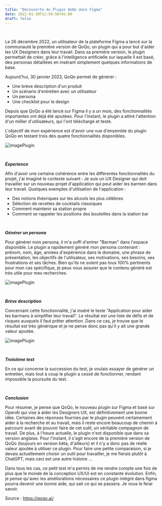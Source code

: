 ```yaml
---
title: "Découverte du Plugin QoQo dans Figma"
date: 2022-01-30T11:59:58+01:00
draft: false
---
```


&nbsp;

Le 26 décembre 2022, un utilisateur de la plateforme Figma a lancé sur la communauté la première version de QoQo, un plugin qui a pour but d'aider les UX Designers dans leur travail.
Dans sa première version, le plugin permettait de créer, grâce à l'intelligence artificielle sur laquelle il est basé, des personas détaillées en insérant simplement quelques informations de base.

Aujourd'hui, 30 janvier 2023, QoQo permet de générer :

* Une brève description d'un produit
* Un scénario d'entretien avec un utilisateur
* Un persona
* Une checklist pour le design

Depuis que QoQo a été lancé sur Figma il y a un mois, des fonctionnalités importantes ont déjà été ajoutées.
Pour l'instant, le plugin a attiré l'attention d'un millier d'utilisateurs, qui l'ont téléchargé et testé.

L'objectif de mon expérience est d'avoir une vue d'ensemble du plugin QoQo en testant trois des quatre fonctionnalités disponibles.

![imagePlugin](/labVeilleTech/images/pluginQoqo.png "Plugin QoQo Figma")

&nbsp;

***Éxperience***

Afin d'avoir une certaine cohérence entre les différentes fonctionnalités du projet, j'ai imaginé le contexte suivant :
Je suis un UX Designer qui doit travailler sur un nouveau projet d'application qui peut aider les barmen dans leur travail.
Quelques exemples d'utilisation de l'application :
* Des notions théoriques sur les alcools les plus célèbres
* Sélection de recettes de cocktails classiques
* Comment maintenir sa station propre
* Comment se rappeler les positions des bouteilles dans la station bar

&nbsp;

***Générer un persona***

Pour générer mon persona, il m'a suffi d'entrer "Barman" dans l'espace disponible. Le plugin a rapidement généré mon persona contenant : prénom, nom, âge, années d'expérience dans le domaine, une phrase de présentation, les objectifs de l'utilisateur, ses motivations, ses besoins, ses frustrations et ses tâches.
Bien qu'ils ne soient pas tous 100% pertinents pour mon cas spécifique, je peux vous assurer que le contenu généré est très utile pour mes recherches.

![imagePlugin](/labVeilleTech/images/figmaQoqo_03.png "Plugin QoQo Figma")

&nbsp;

***Brève description***

Concernant cette fonctionnalité, j'ai inséré le texte "Application pour aider les barmans à simplifier leur travail". Le résultat est une liste de défis et de risques auxquels il faut prêter attention.
Dans ce cas, je trouve que le résultat est très générique et je ne pense donc pas qu'il y ait une grande valeur ajoutée.

![imagePlugin](/labVeilleTech/images/figmaQoqo_05.png "Plugin QoQo Figma")

&nbsp;

***Troisième test***

En ce qui concerne la succession du test, je voulais essayer de générer un entretien, mais tout à coup le plugin a cessé de fonctionner, rendant impossible la poursuite du test.

&nbsp;

***Conclusion***

Pour résumer, je pense que QoQo, le nouveau plugin sur Figma et basé sur OpenAi qui vise à aider les Designers UX, est définitivement une bonne idée.
Certaines des réponses fournies par le plugin peuvent certainement aider à la recherche et au travail, mais il reste encore beaucoup de chemin à parcourir avant de pouvoir faire de cet outil, un véritable compagnon de travail. De plus, à l'heure actuelle, le plugin n'est disponible que dans sa version anglaise.
Pour l'instant, il s'agit encore de la première version de QoQo (toujours en version bêta, d'ailleurs) et il n'y a donc pas de réelle valeur ajoutée à utiliser ce plugin. Pour faire une petite comparaison, si je devais actuellement choisir un outil pour travailler, je me fierais plutôt à ChatGPT, mais ceci est une autre histoire ...

Dans tous les cas, ce petit test m'a permis de me rendre compte une fois de plus que le monde de la conception UX/UI est en constante évolution. Enfin, je pense qu'avec les améliorations nécessaires ce plugin intégré dans figma pourra devenir une bonne aide, qui sait ce qui se passera. 
Je vous le ferai savoir.

Source : https://qoqo.ai/ 
